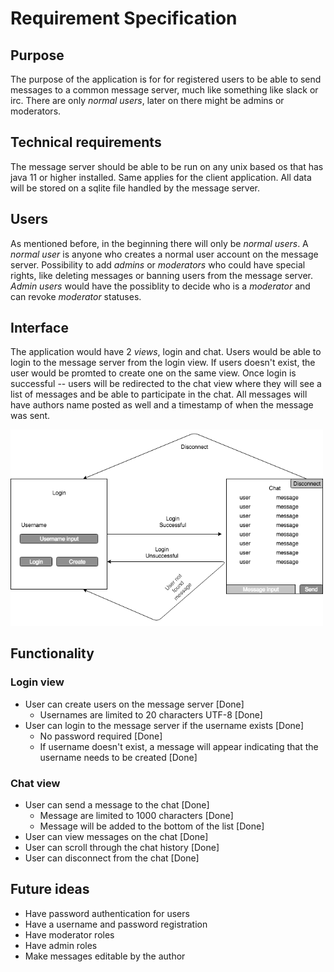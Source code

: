 # Requirement Specification

## Purpose

The purpose of the application is for for registered users to be able to send messages to a common message server, much like something like slack or irc. There are only _normal users_, later on there might be admins or moderators. 

## Technical requirements

The message server should be able to be run on any unix based os that has java 11 or higher installed. Same applies for the client application. All data will be stored on a sqlite file handled by the message server.

## Users

As mentioned before, in the beginning there will only be _normal users_. A _normal user_ is anyone who creates a normal user account on the message server. Possibility to add _admins_ or _moderators_ who could have special rights, like deleting messages or banning users from the message server. _Admin users_ would have the possiblity to decide who is a _moderator_ and can revoke _moderator_ statuses.

## Interface

The application would have 2 _views_, login and chat. Users would be able to login to the message server from the login view. If users doesn't exist, the user would be promted to create one on the same view. Once login is successful -- users will be redirected to the chat view where they will see a list of messages and be able to participate in the chat. All messages will have authors name posted as well and a timestamp of when the message was sent.

<img src="https://raw.githubusercontent.com/nnecklace/acskl/master/documents/diagrams/acskl-flow.png" width="500px"/>

## Functionality

### Login view
- User can create users on the message server [Done]
  - Usernames are limited to 20 characters UTF-8 [Done]
- User can login to the message server if the username exists [Done]
  - No password required [Done]
  - If username doesn't exist, a message will appear indicating that the username needs to be created [Done]

### Chat view
- User can send a message to the chat [Done]
  - Message are limited to 1000 characters [Done]
  - Message will be added to the bottom of the list [Done]
- User can view messages on the chat [Done]
- User can scroll through the chat history [Done]
- User can disconnect from the chat [Done]

## Future ideas
- Have password authentication for users
- Have a username and password registration
- Have moderator roles
- Have admin roles
- Make messages editable by the author
